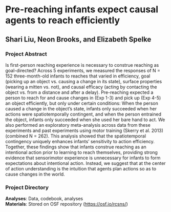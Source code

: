 # Pre-reaching infants expect causal agents to reach efficiently
## Shari Liu, Neon Brooks, and Elizabeth Spelke

### Project Abstract
Is first-person reaching experience is necessary to construe reaching as goal-directed? Across 5 experiments, we measured the responses of N = 152 three-month-old infants to reaches that varied in efficiency, goal (picking up an object vs. causing a change in its state), surface properties (wearing a mitten vs. not), and causal efficacy (acting by contacting the object vs. from a distance and after a delay). Pre-reaching expected a person to reach for and cause changes in (Exp 1-3) and pick up (Exp 4-5) an object efficiently, but only under certain conditions: When the person caused a change in the object’s state, infants only succeeded when her actions were spatiotemporally contingent, and when the person entrained the object, infants only succeeded when she used her bare hand to act. We also performed an exploratory meta-analysis across data from these experiments and past experiments using motor training (Skerry et al. 2013) (combined N = 262). This analysis showed that the spatiotemporal contingency uniquely enhances infants’ sensitivity to action efficiency. Together, these findings show that infants construe reaching as an intentional action prior to learning to reach themselves, providing strong evidence that sensorimotor experience is unnecessary for infants to form expectations about intentional action. Instead, we suggest that at the center of action understanding is the intuition that agents plan actions so as to cause changes in the world.

### Project Directory 
**Analyses**: Data, codebook, analyses  
**Materials**: Stored on OSF repository (https://osf.io/rcsns/) 
